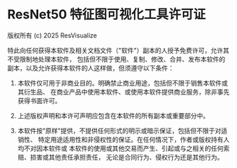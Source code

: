 # ResNet50 特征图可视化工具许可证

版权所有 (c) 2025 ResVisualize

特此向任何获得本软件及相关文档文件（"软件"）副本的人授予免费许可，允许其不受限制地处理本软件，
包括但不限于使用、复制、修改、合并、发布本软件的副本，以及允许获得本软件的人这样做，但须遵守以下条件：

1. 本软件仅可用于非商业目的。明确禁止商业用途，包括但不限于销售本软件或其衍生品、
   在商业产品中使用本软件、或使用本软件提供商业服务，除非事先获得书面许可。

2. 上述版权声明和本许可声明应包含在本软件的所有副本或重要部分中。

3. 本软件按"原样"提供，不提供任何形式的明示或暗示保证，包括但不限于对适销性、
   特定用途适用性和非侵权性的保证。在任何情况下，作者或版权持有人均不对因本软件或
   本软件的使用或其他交易而产生、引起或与之相关的任何索赔、损害或其他责任承担责任，
   无论是合同行为、侵权行为还是其他行为。 